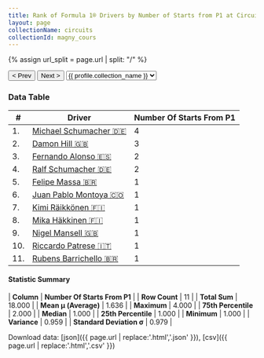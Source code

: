 ```yaml
---
title: Rank of Formula 1® Drivers by Number of Starts from P1 at Circuit de Nevers Magny-Cours
layout: page
collectionName: circuits
collectionId: magny_cours
---
```


{% assign url_split = page.url | split: "/" %}
<div id="collection-navigation">
<button onclick="selector.options[selector.selectedIndex-1].value && (window.location = selector.options[selector.selectedIndex-1].value);">&lt; Prev</button>
<button onclick="selector.options[selector.selectedIndex+1].value && (window.location = selector.options[selector.selectedIndex+1].value);">Next &gt;</button>
<select id="selector" onchange="this.options[this.selectedIndex].value && (window.location = this.options[this.selectedIndex].value);">
  {% for collectionId in site.data[page.collectionName].refs %}
    {% if collectionId == page.collectionId %}
      {% assign selected = "selected" %}
    {% else %}
      {% assign selected = "" %}
    {% endif %}
    {% assign profile = site.data[page.collectionName][collectionId].profile %}
    <option value="/f1/{{ page.collectionName }}/{{ collectionId }}/{{ url_split[4] }}" {{ selected }}>{{ profile.collection_name }}</option>
  {% endfor %}
</select>
</div>

<canvas id="chart" width="400" height="180"></canvas>
<script>
var data = {
    "datasets": [
        {
            "backgroundColor": [
                "#9C8E8D",
                "#9C8E8D",
                "#9C8E8D",
                "#9C8E8D",
                "#9C8E8D",
                "#9C8E8D",
                "#9C8E8D",
                "#9C8E8D",
                "#9C8E8D",
                "#9C8E8D",
                "#9C8E8D"
            ],
            "borderColor": [
                "#1D181E",
                "#1D181E",
                "#1D181E",
                "#1D181E",
                "#1D181E",
                "#1D181E",
                "#1D181E",
                "#1D181E",
                "#1D181E",
                "#1D181E",
                "#1D181E"
            ],
            "borderWidth": 1,
            "data": [
                4.0,
                3.0,
                2.0,
                2.0,
                1.0,
                1.0,
                1.0,
                1.0,
                1.0,
                1.0,
                1.0
            ],
            "label": "Number Of Starts From P1"
        }
    ],
    "labels": [
        "Michael Schumacher",
        "Damon Hill",
        "Fernando Alonso",
        "Ralf Schumacher",
        "Felipe Massa",
        "Juan Pablo Montoya",
        "Kimi Räikkönen",
        "Mika Häkkinen",
        "Nigel Mansell",
        "Riccardo Patrese",
        "Rubens Barrichello"
    ]
};
var options = {
  legend: {
    display: false
  },
  scales: {
    xAxes: [{
      ticks: {
        beginAtZero: true,
        maxRotation: 180,
        display: window.innerWidth > 800
      }
    }],
    yAxes: [{
      ticks: {
        beginAtZero: true
      }
    }]
  },
  onResize: function(chart, size) {
    chart.options.scales.xAxes[0].ticks.display = size.width > 800;
  }
};
var chart = new Chart("chart", {
    data: data,
    type: 'bar',
    options: options
});
</script>



### Data Table

| # | Driver | Number Of Starts From P1 |
|--|--|--|
| 1. | [Michael Schumacher 🇩🇪](/f1/drivers/michael_schumacher) | 4 |
| 2. | [Damon Hill 🇬🇧](/f1/drivers/damon_hill) | 3 |
| 3. | [Fernando Alonso 🇪🇸](/f1/drivers/alonso) | 2 |
| 4. | [Ralf Schumacher 🇩🇪](/f1/drivers/ralf_schumacher) | 2 |
| 5. | [Felipe Massa 🇧🇷](/f1/drivers/massa) | 1 |
| 6. | [Juan Pablo Montoya 🇨🇴](/f1/drivers/montoya) | 1 |
| 7. | [Kimi Räikkönen 🇫🇮](/f1/drivers/raikkonen) | 1 |
| 8. | [Mika Häkkinen 🇫🇮](/f1/drivers/hakkinen) | 1 |
| 9. | [Nigel Mansell 🇬🇧](/f1/drivers/mansell) | 1 |
| 10. | [Riccardo Patrese 🇮🇹](/f1/drivers/patrese) | 1 |
| 11. | [Rubens Barrichello 🇧🇷](/f1/drivers/barrichello) | 1 |

#### Statistic Summary

| **Column** | **Number Of Starts From P1** |
| **Row Count** | 11 |
| **Total Sum** | 18.000 |
| **Mean μ (Average)** | 1.636 |
| **Maximum** | 4.000 |
| **75th Percentile** | 2.000 |
| **Median** | 1.000 |
| **25th Percentile** | 1.000 |
| **Minimum** | 1.000 |
| **Variance** | 0.959 |
| **Standard Deviation σ** | 0.979 |

Download data: [json]({{ page.url | replace:'.html','.json' }}), [csv]({{ page.url | replace:'.html','.csv' }})
